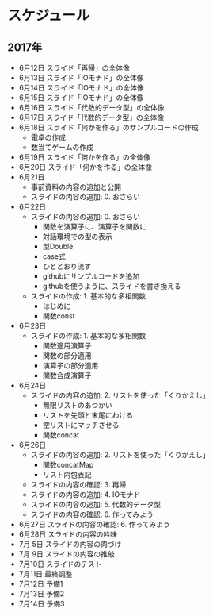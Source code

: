 スケジュール
============

2017年
------

*  6月12日 スライド「再帰」の全体像
*  6月13日 スライド「IOモナド」の全体像
*  6月14日 スライド「IOモナド」の全体像
*  6月15日 スライド「IOモナド」の全体像
*  6月16日 スライド「代数的データ型」の全体像
*  6月17日 スライド「代数的データ型」の全体像
*  6月18日 スライド「何かを作る」のサンプルコードの作成
	+ 電卓の作成
	+ 数当てゲームの作成
*  6月19日 スライド「何かを作る」の全体像
*  6月20日 スライド「何かを作る」の全体像
*  6月21日
	+ 事前資料の内容の追加と公開
	+ スライドの内容の追加: 0. おさらい
*  6月22日
	+ スライドの内容の追加: 0. おさらい
		- 関数を演算子に、演算子を関数に
		- 対話環境での型の表示
		- 型Double
		- case式
		- ひととおり流す
		- githubにサンプルコードを追加
		- githubを使うように、スライドを書き換える
	+ スライドの作成: 1. 基本的な多相関数
		- はじめに
		- 関数const
*  6月23日
	+ スライドの作成: 1. 基本的な多相関数
		- 関数適用演算子
		- 関数の部分適用
		- 演算子の部分適用
		- 関数合成演算子
*  6月24日
	+ スライドの内容の追加: 2. リストを使った「くりかえし」
		- 無限リストのあつかい
		- リストを先頭と末尾にわける
		- 空リストにマッチさせる
		- 関数concat
*  6月26日
	+ スライドの内容の追加: 2. リストを使った「くりかえし」
		- 関数concatMap
		- リスト内包表記
	+ スライドの内容の確認: 3. 再帰
	+ スライドの内容の追加: 4. IOモナド
	+ スライドの内容の追加: 5. 代数的データ型
	+ スライドの内容の確認: 6. 作ってみよう
*  6月27日 スライドの内容の確認: 6. 作ってみよう
*  6月28日 スライドの内容の吟味
*  7月 5日 スライドの内容の肉づけ
*  7月 9日 スライドの内容の推敲
*  7月10日 スライドのテスト
*  7月11日 最終調整
*  7月12日 予備1
*  7月13日 予備2
*  7月14日 予備3

